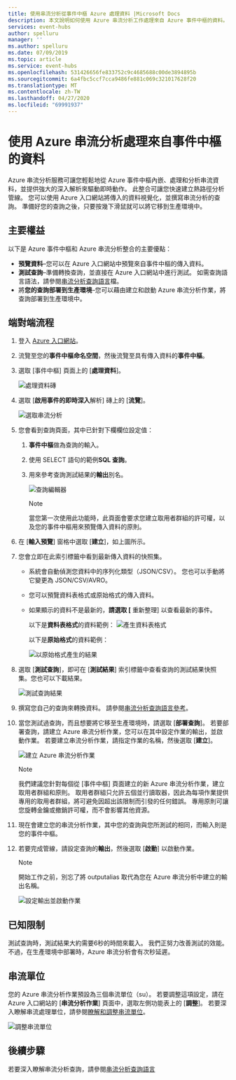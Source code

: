 ```yaml
---
title: 使用串流分析從事件中樞 Azure 處理資料 |Microsoft Docs
description: 本文說明如何使用 Azure 串流分析工作處理來自 Azure 事件中樞的資料。
services: event-hubs
author: spelluru
manager: ''
ms.author: spelluru
ms.date: 07/09/2019
ms.topic: article
ms.service: event-hubs
ms.openlocfilehash: 531426656fe833752c9c4685688c00de3894895b
ms.sourcegitcommit: 6a4fbc5ccf7cca9486fe881c069c321017628f20
ms.translationtype: MT
ms.contentlocale: zh-TW
ms.lasthandoff: 04/27/2020
ms.locfileid: "69991937"
---
```

# <a name="process-data-from-your-event-hub-using-azure-stream-analytics"></a>使用 Azure 串流分析處理來自事件中樞的資料 
Azure 串流分析服務可讓您輕鬆地從 Azure 事件中樞內嵌、處理和分析串流資料，並提供強大的深入解析來驅動即時動作。 此整合可讓您快速建立熱路徑分析管線。 您可以使用 Azure 入口網站將傳入的資料視覺化，並撰寫串流分析的查詢。 準備好您的查詢之後，只要按幾下滑鼠就可以將它移到生產環境中。 

## <a name="key-benefits"></a>主要權益
以下是 Azure 事件中樞和 Azure 串流分析整合的主要優點： 
- **預覽資料**–您可以在 Azure 入口網站中預覽來自事件中樞的傳入資料。
- **測試查詢**–準備轉換查詢，並直接在 Azure 入口網站中進行測試。 如需查詢語言語法，請參閱[串流分析查詢語言](/stream-analytics-query/built-in-functions-azure-stream-analytics)檔。
- 將**您的查詢部署到生產環境**–您可以藉由建立和啟動 Azure 串流分析作業，將查詢部署到生產環境中。

## <a name="end-to-end-flow"></a>端對端流程

1. 登入 [Azure 入口網站](https://portal.azure.com)。 
1. 流覽至您的**事件中樞命名空間**，然後流覽至具有傳入資料的**事件中樞**。 
1. 選取 [事件中樞] 頁面上的 [**處理資料**]。  

    ![處理資料磚](./media/process-data-azure-stream-analytics/process-data-tile.png)
1. 選取 [**啟用事件的即時深入**解析] 磚上的 [**流覽**]。 

    ![選取串流分析](./media/process-data-azure-stream-analytics/process-data-page-explore-stream-analytics.png)
1. 您會看到查詢頁面，其中已針對下欄欄位設定值：
    1. **事件中樞**做為查詢的輸入。
    1. 使用 SELECT 語句的範例**SQL 查詢**。 
    1. 用來參考查詢測試結果的**輸出**別名。 

        ![查詢編輯器](./media/process-data-azure-stream-analytics/query-editor.png)
        
        > [!NOTE]
        >  當您第一次使用此功能時，此頁面會要求您建立取用者群組的許可權，以及您的事件中樞用來預覽傳入資料的原則。
1. 在 [**輸入預覽**] 窗格中選取 [**建立**]，如上圖所示。 
1. 您會立即在此索引標籤中看到最新傳入資料的快照集。
    - 系統會自動偵測您資料中的序列化類型（JSON/CSV）。 您也可以手動將它變更為 JSON/CSV/AVRO。
    - 您可以預覽資料表格式或原始格式的傳入資料。 
    - 如果顯示的資料不是最新的，**請選取 [** 重新整理] 以查看最新的事件。 

        以下是**資料表格式**的資料範例： ![產生資料表格式](./media/process-data-azure-stream-analytics/snapshot-results.png)

        以下是**原始格式**的資料範例： 

        ![以原始格式產生的結果](./media/process-data-azure-stream-analytics/snapshot-results-raw-format.png)
1. 選取 [**測試查詢**]，即可在 [**測試結果**] 索引標籤中查看查詢的測試結果快照集。您也可以下載結果。

    ![測試查詢結果](./media/process-data-azure-stream-analytics/test-results.png)
1. 撰寫您自己的查詢來轉換資料。 請參閱[串流分析查詢語言參考](/stream-analytics-query/stream-analytics-query-language-reference)。
1. 當您測試過查詢，而且想要將它移至生產環境時，請選取 [**部署查詢**]。 若要部署查詢，請建立 Azure 串流分析作業，您可以在其中設定作業的輸出，並啟動作業。 若要建立串流分析作業，請指定作業的名稱，然後選取 [**建立**]。

      ![建立 Azure 串流分析作業](./media/process-data-azure-stream-analytics/create-stream-analytics-job.png)

      > [!NOTE] 
      >  我們建議您針對每個從 [事件中樞] 頁面建立的新 Azure 串流分析作業，建立取用者群組和原則。 取用者群組只允許五個並行讀取器，因此為每項作業提供專用的取用者群組，將可避免因超出該限制而引發的任何錯誤。 專用原則可讓您旋轉金鑰或撤銷許可權，而不會影響其他資源。 
1. 現在會建立您的串流分析作業，其中您的查詢與您所測試的相同，而輸入則是您的事件中樞。 

9.  若要完成管線，請設定查詢的**輸出**，然後選取 [**啟動**] 以啟動作業。

    > [!NOTE]
    > 開始工作之前，別忘了將 outputalias 取代為您在 Azure 串流分析中建立的輸出名稱。

      ![設定輸出並啟動作業](./media/process-data-azure-stream-analytics/set-output-start-job.png)


## <a name="known-limitations"></a>已知限制
測試查詢時，測試結果大約需要6秒的時間來載入。 我們正努力改善測試的效能。 不過，在生產環境中部署時，Azure 串流分析會有次秒延遲。

## <a name="streaming-units"></a>串流單位
您的 Azure 串流分析作業預設為三個串流單位（su）。 若要調整這項設定，請在 Azure 入口網站的 [**串流分析作業**] 頁面中，選取左側功能表上的 [**調整**]。 若要深入瞭解串流處理單位，請參閱[瞭解和調整串流單位](../stream-analytics/stream-analytics-streaming-unit-consumption.md)。

![調整串流單位](./media/process-data-azure-stream-analytics/scale.png)

## <a name="next-steps"></a>後續步驟
若要深入瞭解串流分析查詢，請參閱[串流分析查詢語言](/stream-analytics-query/built-in-functions-azure-stream-analytics)
